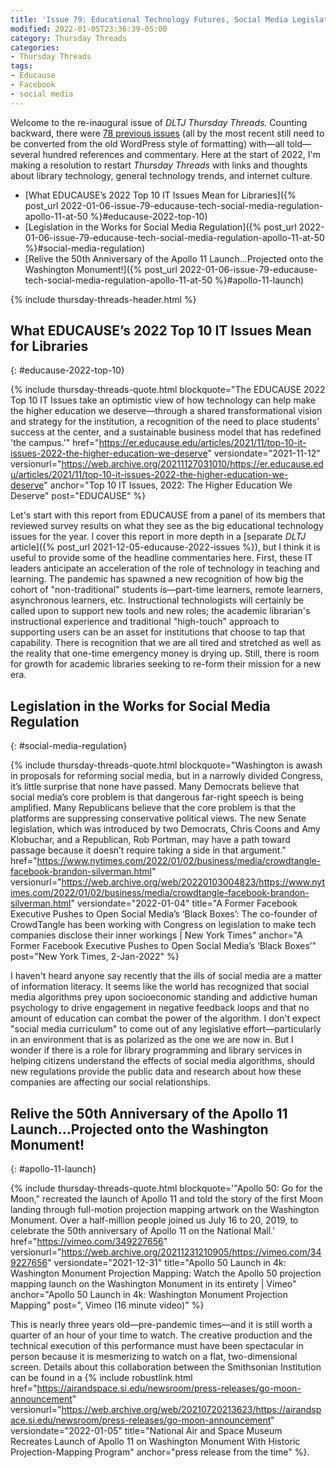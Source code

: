 ```yaml
---
title: 'Issue 79: Educational Technology Futures, Social Media Legislation, Apollo 11 Launch at 50'
modified: 2022-01-05T23:36:39-05:00
category: Thursday Threads
categories:
- Thursday Threads
tags:
- Educause
- Facebook
- social media
---
```

Welcome to the re-inaugural issue of _DLTJ Thursday Threads._
Counting backward, there were [78 previous issues](/category/thursday-threads/) (all by the most recent still need to be converted from the old WordPress style of formatting) with—all told—several hundred references and commentary.
Here at the start of 2022, I'm making a resolution to restart _Thursday Threads_ with links and thoughts about library technology, general technology trends, and internet culture.

* [What EDUCAUSE’s 2022 Top 10 IT Issues Mean for Libraries]({% post_url 2022-01-06-issue-79-educause-tech-social-media-regulation-apollo-11-at-50 %}#educause-2022-top-10)
* [Legislation in the Works for Social Media Regulation]({% post_url 2022-01-06-issue-79-educause-tech-social-media-regulation-apollo-11-at-50 %}#social-media-regulation)
* [Relive the 50th Anniversary of the Apollo 11 Launch...Projected onto the Washington Monument!]({% post_url 2022-01-06-issue-79-educause-tech-social-media-regulation-apollo-11-at-50 %}#apollo-11-launch)

{% include thursday-threads-header.html %}

## What EDUCAUSE’s 2022 Top 10 IT Issues Mean for Libraries
{: #educause-2022-top-10}

{% include thursday-threads-quote.html
blockquote="The EDUCAUSE 2022 Top 10 IT Issues take an optimistic view of how technology can help make the higher education we deserve—through a shared transformational vision and strategy for the institution, a recognition of the need to place students’ success at the center, and a sustainable business model that has redefined 'the campus.'"
href="https://er.educause.edu/articles/2021/11/top-10-it-issues-2022-the-higher-education-we-deserve"
versiondate="2021-11-12"
versionurl="https://web.archive.org/20211127031010/https://er.educause.edu/articles/2021/11/top-10-it-issues-2022-the-higher-education-we-deserve"
anchor="Top 10 IT Issues, 2022: The Higher Education We Deserve"
post="EDUCAUSE" %}

Let's start with this report from EDUCAUSE from a panel of its members that reviewed survey results on what they see as the big educational technology issues for the year.
I cover this report in more depth in a [separate _DLTJ_ article]({% post_url 2021-12-05-educause-2022-issues %}), but I think it is useful to provide some of the headline commentaries here.
First, these IT leaders anticipate an acceleration of the role of technology in teaching and learning.
The pandemic has spawned a new recognition of how big the cohort of "non-traditional" students is—part-time learners, remote learners, asynchronous learners, etc.
Instructional technologists will certainly be called upon to support new tools and new roles; the academic librarian's instructional experience and traditional "high-touch" approach to supporting users can be an asset for institutions that choose to tap that capability.
There is recognition that we are all tired and stretched as well as the reality that one-time emergency money is drying up.
Still, there is room for growth for academic libraries seeking to re-form their mission for a new era.

## Legislation in the Works for Social Media Regulation
{: #social-media-regulation}

{% include thursday-threads-quote.html
blockquote="Washington is awash in proposals for reforming social media, but in a narrowly divided Congress, it’s little surprise that none have passed. Many Democrats believe that social media’s core problem is that dangerous far-right speech is being amplified. Many Republicans believe that the core problem is that the platforms are suppressing conservative political views. The new Senate legislation, which was introduced by two Democrats, Chris Coons and Amy Klobuchar, and a Republican, Rob Portman, may have a path toward passage because it doesn’t require taking a side in that argument."
href="https://www.nytimes.com/2022/01/02/business/media/crowdtangle-facebook-brandon-silverman.html"
versionurl="https://web.archive.org/web/20220103004823/https://www.nytimes.com/2022/01/02/business/media/crowdtangle-facebook-brandon-silverman.html"
versiondate="2022-01-04"
title="A Former Facebook Executive Pushes to Open Social Media’s ‘Black Boxes’: The co-founder of CrowdTangle has been working with Congress on legislation to make tech companies disclose their inner workings | New York Times"
anchor="A Former Facebook Executive Pushes to Open Social Media’s ‘Black Boxes’"
post="New York Times, 2-Jan-2022" %}

I haven't heard anyone say recently that the ills of social media are a matter of information literacy.
It seems like the world has recognized that social media algorithms prey upon socioeconomic standing and addictive human psychology to drive engagement in negative feedback loops and that no amount of education can combat the power of the algorithm.
I don't expect "social media curriculum" to come out of any legislative effort—particularly in an environment that is as polarized as the one we are now in.
But I wonder if there is a role for library programming and library services in helping citizens understand the effects of social media algorithms, should new regulations provide the public data and research about how these companies are affecting our social relationships.

## Relive the 50th Anniversary of the Apollo 11 Launch...Projected onto the Washington Monument!
{: #apollo-11-launch}

{% include thursday-threads-quote.html
blockquote='"Apollo 50: Go for the Moon," recreated the launch of Apollo 11 and told the story of the first Moon landing through full-motion projection mapping artwork on the Washington Monument. Over a half-million people joined us July 16 to 20, 2019, to celebrate the 50th anniversary of Apollo 11 on the National Mall.'
href="https://vimeo.com/349227656" 
versionurl="https://web.archive.org/20211231210905/https://vimeo.com/349227656"
versiondate="2021-12-31"
title="Apollo 50 Launch in 4k: Washington Monument Projection Mapping: Watch the Apollo 50 projection mapping launch on the Washington Monument in its entirety | Vimeo"
anchor="Apollo 50 Launch in 4k: Washington Monument Projection Mapping"
post=", Vimeo (16 minute video)" %}

This is nearly three years old—pre-pandemic times—and it is still worth a quarter of an hour of your time to watch.
The creative production and the technical execution of this performance must have been spectacular in person because it is mesmerizing to watch on a flat, two-dimensional screen.
Details about this collaboration between the Smithsonian Institution can be found in a {% include robustlink.html href="https://airandspace.si.edu/newsroom/press-releases/go-moon-announcement" versionurl="https://web.archive.org/web/20210720213623/https://airandspace.si.edu/newsroom/press-releases/go-moon-announcement" versiondate="2022-01-05" title="National Air and Space Museum Recreates Launch of Apollo 11 on Washington Monument With Historic Projection-Mapping Program" anchor="press release from the time" %}.
